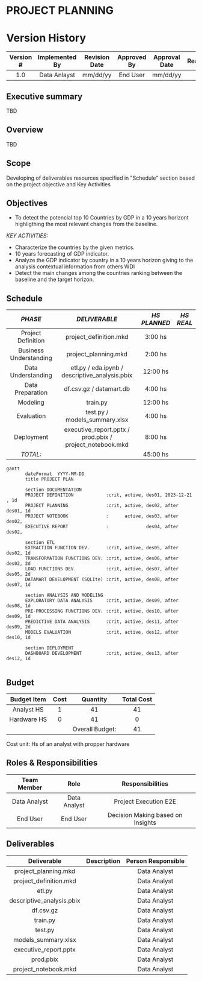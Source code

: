 # PROJECT PLANNING

# Version History
| Version # | Implemented By  | Revision Date |  Approved By  | Approval Date |    Reason   |
| :-------: | :-------------: | :-----------: | :-----------: | :-----------: | :---------: |
|    1.0    |   Data Anlayst  |    mm/dd/yy   |    End User   |    mm/dd/yy   |             |


## Executive summary
TBD

## Overview
TBD

## Scope
Developing of deliverables resources specified in "Schedule" section based on the project objective and Key Activities

## Objectives
* To detect the potencial top 10 Countries by GDP in a 10 years horizont highligthing the most relevant changes from the baseline.	

*KEY ACTIVITIES:*
* Characterize the countries by the given metrics.
* 10 years forecasting of GDP indicator.
* Analyze the GDP indicator by country in a 10 years horizon giving to the analysis contextual information from others WDI
* Detect the main changes among the countries ranking between the baseline and the target horizon.

<div style="page-break-after: always;"></div>

## Schedule

| *PHASE*                 | *DELIVERABLE*                                            | *HS PLANNED* | *HS REAL* |
| :---------------------: | :------------------------------------------------------: | :----------: | :-------: |
| Project Definition      | project_definition.mkd                                   | 3:00 hs      |           |
| Business Understanding  | project_planning.mkd                                     | 2:00 hs      |           |
| Data Understanding      | etl.py / eda.ipynb / descriptive_analysis.pbix           | 12:00 hs     |           |
| Data Preparation        | df.csv.gz / datamart.db                                  | 4:00 hs      |           |
| Modeling                | train.py                                                 | 12:00 hs     |           |
| Evaluation              | test.py / models_summary.xlsx                            | 4:00 hs      |           |
| Deployment              | executive_report.pptx / prod.pbix / project_notebook.mkd | 8:00 hs      |           | 
| *TOTAL:*                |                                                          | 45:00 hs     |           |

```mermaid renderAs=mermaid
gantt
       dateFormat  YYYY-MM-DD
       title PROJECT PLAN

       section DOCUMENTATION
       PROJECT DEFINITION            :crit, active, des01, 2023-12-21 , 1d
       PROJECT PLANNING              :crit, active, des02, after des01, 1d
       PROJECT NOTEBOOK              :      active, des03, after des02, 
       EXECUTIVE REPORT              :              des04, after des02, 

       section ETL
       EXTRACTION FUNCTION DEV. 	 :crit, active, des05, after des02, 1d
       TRANSFORMATION FUNCTIONS DEV. :crit, active, des06, after des02, 2d
	   LOAD FUNCTIONS DEV.			 :crit, active, des07, after des05, 2d
	   DATAMART DEVELOPMENT (SQLIte) :crit, active, des08, after des07, 1d

       section ANALYSIS AND MODELING
       EXPLORATORY DATA ANALYSIS     :crit, active, des09, after des08, 1d
	   PRE-PROCESSING FUNCTIONS DEV. :crit, active, des10, after des09, 1d
	   PREDICTIVE DATA ANALYSIS      :crit, active, des11, after des09, 2d
	   MODELS EVALUATION             :crit, active, des12, after des10, 1d
	   
	   section DEPLOYMENT
       DASHBOARD DEVELOPMENT         :crit, active, des13, after des12, 1d
	   
```


## Budget

| Budget Item | Cost |     Quantity    | Total Cost |
| :---------: | :--: | :-------------: | :--------: |
| Analyst HS  | 1    | 41              | 41         |
| Hardware HS | 0    | 41              | 0         |
|             |      | Overall Budget: | 41         |
Cost unit: Hs of an analyst with propper hardware


## Roles & Responsibilities

| Team Member  | Role         | Responsibilities                  |
| :---------:  | :----------: | :-------------------------------: |
| Data Analyst | Data Analyst | Project Execution E2E             |
| End User     | End User     | Decision Making based on Insights |

<div style="page-break-after: always;"></div>

## Deliverables

| Deliverable                | Description | Person Responsible |
| :------------------------: | :---------: | :----------------: |
| project_planning.mkd       |             | Data Analyst       |
| project_definition.mkd     |             | Data Analyst       |
| etl.py                     |             | Data Analyst       |
| descriptive_analysis.pbix  |             | Data Analyst       |
| df.csv.gz                  |             | Data Analyst       |
| train.py                   |             | Data Analyst       |
| test.py                    |             | Data Analyst       |
| models_summary.xlsx        |             | Data Analyst       |
| executive_report.pptx      |             | Data Analyst       |
| prod.pbix                  |             | Data Analyst       |
| project_notebook.mkd       |             | Data Analyst       |



